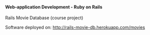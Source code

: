#### Web-application Development - Ruby on Rails
Rails Movie Database (course project)  

Software deployed on: http://rails-movie-db.herokuapp.com/movies
